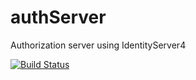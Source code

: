 # authServer
Authorization server using IdentityServer4

[![Build Status](https://andriusv.visualstudio.com/_apis/public/build/definitions/1d17d37a-60d8-4321-9449-cc1f0b28adf0/4/badge)](https://andriusv.visualstudio.com/authServer/_build/index?definitionId=4)
